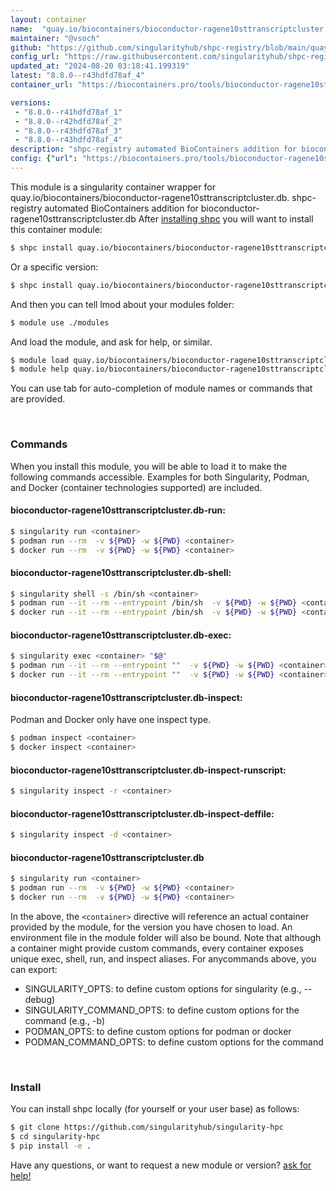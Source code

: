 ```yaml
---
layout: container
name:  "quay.io/biocontainers/bioconductor-ragene10sttranscriptcluster.db"
maintainer: "@vsoch"
github: "https://github.com/singularityhub/shpc-registry/blob/main/quay.io/biocontainers/bioconductor-ragene10sttranscriptcluster.db/container.yaml"
config_url: "https://raw.githubusercontent.com/singularityhub/shpc-registry/main/quay.io/biocontainers/bioconductor-ragene10sttranscriptcluster.db/container.yaml"
updated_at: "2024-08-20 03:18:41.199319"
latest: "8.8.0--r43hdfd78af_4"
container_url: "https://biocontainers.pro/tools/bioconductor-ragene10sttranscriptcluster.db"

versions:
 - "8.8.0--r41hdfd78af_1"
 - "8.8.0--r42hdfd78af_2"
 - "8.8.0--r43hdfd78af_3"
 - "8.8.0--r43hdfd78af_4"
description: "shpc-registry automated BioContainers addition for bioconductor-ragene10sttranscriptcluster.db"
config: {"url": "https://biocontainers.pro/tools/bioconductor-ragene10sttranscriptcluster.db", "maintainer": "@vsoch", "description": "shpc-registry automated BioContainers addition for bioconductor-ragene10sttranscriptcluster.db", "latest": {"8.8.0--r43hdfd78af_4": "sha256:583a1964d9527f8ba178e607d625c23b2de76243eef22e697c13170edb30285e"}, "tags": {"8.8.0--r41hdfd78af_1": "sha256:15ea72376a0230bc5d12b2a84159d74477cfeab7617b71ab53ea4332c37b0d46", "8.8.0--r42hdfd78af_2": "sha256:5b6dd6387a8098ab9eedec9d63540b4266fcde33dd86eda06943821fd20f5147", "8.8.0--r43hdfd78af_3": "sha256:474de176e9470d0212dc82992fe2afdb90c7fed0bed574a89d32f584acf6665a", "8.8.0--r43hdfd78af_4": "sha256:583a1964d9527f8ba178e607d625c23b2de76243eef22e697c13170edb30285e"}, "docker": "quay.io/biocontainers/bioconductor-ragene10sttranscriptcluster.db"}
---
```


This module is a singularity container wrapper for quay.io/biocontainers/bioconductor-ragene10sttranscriptcluster.db.
shpc-registry automated BioContainers addition for bioconductor-ragene10sttranscriptcluster.db
After [installing shpc](#install) you will want to install this container module:


```bash
$ shpc install quay.io/biocontainers/bioconductor-ragene10sttranscriptcluster.db
```

Or a specific version:

```bash
$ shpc install quay.io/biocontainers/bioconductor-ragene10sttranscriptcluster.db:8.8.0--r43hdfd78af_4
```

And then you can tell lmod about your modules folder:

```bash
$ module use ./modules
```

And load the module, and ask for help, or similar.

```bash
$ module load quay.io/biocontainers/bioconductor-ragene10sttranscriptcluster.db/8.8.0--r43hdfd78af_4
$ module help quay.io/biocontainers/bioconductor-ragene10sttranscriptcluster.db/8.8.0--r43hdfd78af_4
```

You can use tab for auto-completion of module names or commands that are provided.

<br>

### Commands

When you install this module, you will be able to load it to make the following commands accessible.
Examples for both Singularity, Podman, and Docker (container technologies supported) are included.

#### bioconductor-ragene10sttranscriptcluster.db-run:

```bash
$ singularity run <container>
$ podman run --rm  -v ${PWD} -w ${PWD} <container>
$ docker run --rm  -v ${PWD} -w ${PWD} <container>
```

#### bioconductor-ragene10sttranscriptcluster.db-shell:

```bash
$ singularity shell -s /bin/sh <container>
$ podman run --it --rm --entrypoint /bin/sh  -v ${PWD} -w ${PWD} <container>
$ docker run --it --rm --entrypoint /bin/sh  -v ${PWD} -w ${PWD} <container>
```

#### bioconductor-ragene10sttranscriptcluster.db-exec:

```bash
$ singularity exec <container> "$@"
$ podman run --it --rm --entrypoint ""  -v ${PWD} -w ${PWD} <container> "$@"
$ docker run --it --rm --entrypoint ""  -v ${PWD} -w ${PWD} <container> "$@"
```

#### bioconductor-ragene10sttranscriptcluster.db-inspect:

Podman and Docker only have one inspect type.

```bash
$ podman inspect <container>
$ docker inspect <container>
```

#### bioconductor-ragene10sttranscriptcluster.db-inspect-runscript:

```bash
$ singularity inspect -r <container>
```

#### bioconductor-ragene10sttranscriptcluster.db-inspect-deffile:

```bash
$ singularity inspect -d <container>
```



#### bioconductor-ragene10sttranscriptcluster.db

```bash
$ singularity run <container>
$ podman run --rm  -v ${PWD} -w ${PWD} <container>
$ docker run --rm  -v ${PWD} -w ${PWD} <container>
```


In the above, the `<container>` directive will reference an actual container provided
by the module, for the version you have chosen to load. An environment file in the
module folder will also be bound. Note that although a container
might provide custom commands, every container exposes unique exec, shell, run, and
inspect aliases. For anycommands above, you can export:

 - SINGULARITY_OPTS: to define custom options for singularity (e.g., --debug)
 - SINGULARITY_COMMAND_OPTS: to define custom options for the command (e.g., -b)
 - PODMAN_OPTS: to define custom options for podman or docker
 - PODMAN_COMMAND_OPTS: to define custom options for the command

<br>

### Install

You can install shpc locally (for yourself or your user base) as follows:

```bash
$ git clone https://github.com/singularityhub/singularity-hpc
$ cd singularity-hpc
$ pip install -e .
```

Have any questions, or want to request a new module or version? [ask for help!](https://github.com/singularityhub/singularity-hpc/issues)